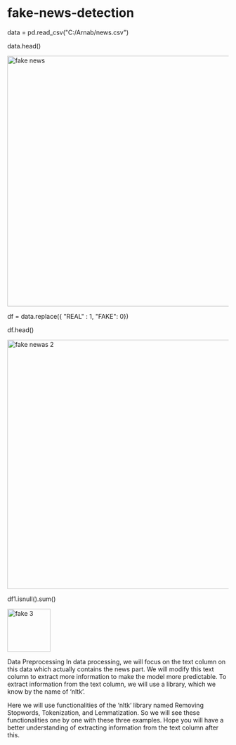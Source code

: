 # fake-news-detection
data = pd.read_csv("C:/Arnab/news.csv") 

data.head()


<img width="571" alt="fake news" src="https://github.com/seatrust/fake-news-detection/assets/114236647/890b364f-0b28-4700-bc48-9eb2cbb77eb0">

df = data.replace({ "REAL" : 1, "FAKE": 0})

df.head()

<img width="568" alt="fake newas 2" src="https://github.com/seatrust/fake-news-detection/assets/114236647/de8bfd95-9eac-4262-8dfc-e1227fadf1f3">

df1.isnull().sum()

<img width="98" alt="fake 3" src="https://github.com/seatrust/fake-news-detection/assets/114236647/a839692e-f40c-4703-b328-8b36bc05bd67">


Data Preprocessing
In data processing, we will focus on the text column on this data which actually contains the news part. We will modify this text column to extract more information to make the model more predictable. To extract information from the text column, we will use a library, which we know by the name of ‘nltk’.

Here we will use functionalities of the ‘nltk‘ library named Removing Stopwords, Tokenization, and Lemmatization. So we will see these functionalities one by one with these three examples. Hope you will have a better understanding of extracting information from the text column after this.
